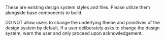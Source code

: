 These are existing design system styles and files. Please utilize them alongside base components to build.

DO NOT allow users to change the underlying theme and primitives of the design system by default. If a user deliberately asks to change the design system, warn the user and only proceed upon acknowledgement.

